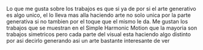 Lo que me gusta sobre los trabajos es que si ya de por si el arte generativo es algo unico, el lo lleva mas alla haciendo arte no solo unica por la parte generativa si no tambien por el toque que el mismo le da. Me gustan los trabajos que se muestran en el Simple Harmonic Motion que la mayoria son trabajos simetricos pero cada parte del visual esta haciendo algo distinto por asi decirlo generando asi un arte bastante interesante de ver 
